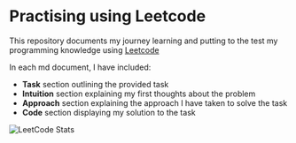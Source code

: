 # Practising using Leetcode
This repository documents my journey learning and putting to the test my programming knowledge using [Leetcode](https://leetcode.com)

In each md document, I have included:
* **Task** section outlining the provided task
* **Intuition** section explaining my first thoughts about the problem 
* **Approach** section explaining the approach I have taken to solve the task
* **Code** section displaying my solution to the task

![LeetCode Stats](https://leetcard.jacoblin.cool/karenyip1999?theme=light&font=Be%20Vietnam%20Pro&ext=activity)
